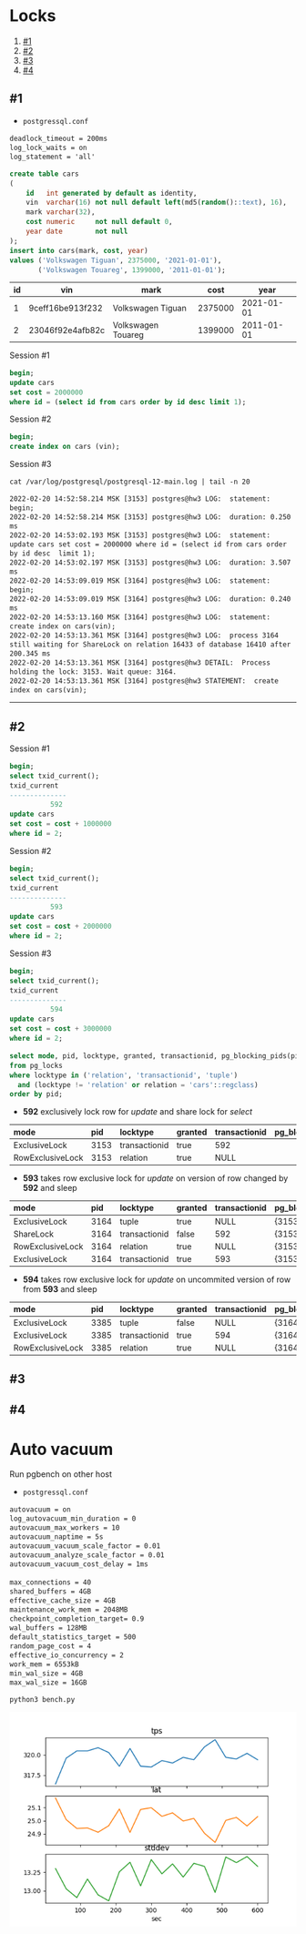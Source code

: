 # Locks

1. [#1](#1)
2. [#2](#2)
3. [#3](#3)
4. [#4](#4)

## <a name="1"></a> #1

- `postgressql.conf`

```shell
deadlock_timeout = 200ms
log_lock_waits = on 
log_statement = 'all'   
```

```sql
create table cars
(
    id   int generated by default as identity,
    vin  varchar(16) not null default left(md5(random()::text), 16),
    mark varchar(32),
    cost numeric     not null default 0,
    year date        not null
);
insert into cars(mark, cost, year)
values ('Volkswagen Tiguan', 2375000, '2021-01-01'),
       ('Volkswagen Touareg', 1399000, '2011-01-01');
```

| id  | vin              | mark               | cost    | year       |
|-----|------------------|--------------------|---------|------------|
| 1   | 9ceff16be913f232 | Volkswagen Tiguan  | 2375000 | 2021-01-01 |
| 2   | 23046f92e4afb82c | Volkswagen Touareg | 1399000 | 2011-01-01 |

Session #1

```sql
begin;
update cars
set cost = 2000000
where id = (select id from cars order by id desc limit 1);
```

Session #2

```sql
begin;
create index on cars (vin);
```

Session #3

```shell
cat /var/log/postgresql/postgresql-12-main.log | tail -n 20
```

```
2022-02-20 14:52:58.214 MSK [3153] postgres@hw3 LOG:  statement: begin;
2022-02-20 14:52:58.214 MSK [3153] postgres@hw3 LOG:  duration: 0.250 ms
2022-02-20 14:53:02.193 MSK [3153] postgres@hw3 LOG:  statement: update cars set cost = 2000000 where id = (select id from cars order by id desc  limit 1);
2022-02-20 14:53:02.197 MSK [3153] postgres@hw3 LOG:  duration: 3.507 ms
2022-02-20 14:53:09.019 MSK [3164] postgres@hw3 LOG:  statement: begin;
2022-02-20 14:53:09.019 MSK [3164] postgres@hw3 LOG:  duration: 0.240 ms
2022-02-20 14:53:13.160 MSK [3164] postgres@hw3 LOG:  statement: create index on cars(vin);
2022-02-20 14:53:13.361 MSK [3164] postgres@hw3 LOG:  process 3164 still waiting for ShareLock on relation 16433 of database 16410 after 200.345 ms
2022-02-20 14:53:13.361 MSK [3164] postgres@hw3 DETAIL:  Process holding the lock: 3153. Wait queue: 3164.
2022-02-20 14:53:13.361 MSK [3164] postgres@hw3 STATEMENT:  create index on cars(vin);
```

---

## <a name="2"></a> #2

Session #1

```sql
begin;
select txid_current();
txid_current 
--------------
          592
update cars
set cost = cost + 1000000
where id = 2;
```

Session #2

```sql
begin;
select txid_current();
txid_current 
--------------
          593
update cars
set cost = cost + 2000000
where id = 2;
```

Session #3

```sql
begin;
select txid_current();
txid_current 
--------------
          594
update cars
set cost = cost + 3000000
where id = 2;
```

```sql
select mode, pid, locktype, granted, transactionid, pg_blocking_pids(pid)
from pg_locks
where locktype in ('relation', 'transactionid', 'tuple')
  and (locktype != 'relation' or relation = 'cars'::regclass)
order by pid;
```

- **592** exclusively lock row for _update_ and share lock for _select_

| mode             | pid  | locktype      | granted | transactionid | pg\_blocking\_pids |
|:-----------------|:-----|:--------------|:--------|:--------------|:-------------------|
| ExclusiveLock    | 3153 | transactionid | true    | 592           |                    |
| RowExclusiveLock | 3153 | relation      | true    | NULL          |                    |

- **593** takes row exclusive lock for _update_ on version of row changed by **592** and sleep

| mode             | pid  | locktype      | granted | transactionid | pg\_blocking\_pids |
|:-----------------|:-----|:--------------|:--------|:--------------|:-------------------|
| ExclusiveLock    | 3164 | tuple         | true    | NULL          | {3153}             |
| ShareLock        | 3164 | transactionid | false   | 592           | {3153}             |
| RowExclusiveLock | 3164 | relation      | true    | NULL          | {3153}             |
| ExclusiveLock    | 3164 | transactionid | true    | 593           | {3153}             |

- **594** takes row exclusive lock for _update_ on uncommited version of row from **593** and sleep

| mode             | pid  | locktype      | granted | transactionid | pg\_blocking\_pids |
|:-----------------|:-----|:--------------|:--------|:--------------|:-------------------|
| ExclusiveLock    | 3385 | tuple         | false   | NULL          | {3164}             |
| ExclusiveLock    | 3385 | transactionid | true    | 594           | {3164}             |
| RowExclusiveLock | 3385 | relation      | true    | NULL          | {3164}             |

## <a name="3"></a> #3

## <a name="4"></a> #4

# Auto vacuum

Run pgbench on other host

- `postgressql.conf`

```shell
autovacuum = on 
log_autovacuum_min_duration = 0
autovacuum_max_workers = 10
autovacuum_naptime = 5s
autovacuum_vacuum_scale_factor = 0.01 
autovacuum_analyze_scale_factor = 0.01 
autovacuum_vacuum_cost_delay = 1ms  

max_connections = 40
shared_buffers = 4GB
effective_cache_size = 4GB
maintenance_work_mem = 2048MB
checkpoint_completion_target= 0.9
wal_buffers = 128MB
default_statistics_target = 500
random_page_cost = 4
effective_io_concurrency = 2
work_mem = 6553kB
min_wal_size = 4GB
max_wal_size = 16GB
```

```shell
python3 bench.py
```

![Plot](pg_bench_plot.png)
